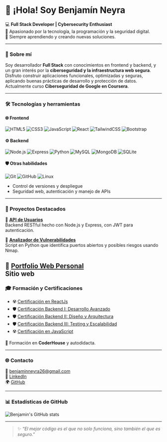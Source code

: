 # 👋 ¡Hola! Soy Benjamín Neyra

💻 **Full Stack Developer | Cybersecurity Enthusiast**  
🧠 Apasionado por la tecnología, la programación y la seguridad digital.  
🚀 Siempre aprendiendo y creando nuevas soluciones.

---

### 🧭 Sobre mí
Soy desarrollador **Full Stack** con conocimientos en frontend y backend, y un gran interés por la **ciberseguridad y la infraestructura web segura**.  
Disfruto construir aplicaciones funcionales, optimizadas y seguras, aplicando buenas prácticas de desarrollo y protección de datos.  
Actualmente curso **Ciberseguridad de Google en Coursera**.

---

### 🛠️ Tecnologías y herramientas

#### 🌐 Frontend
![HTML5](https://img.shields.io/badge/HTML5-E34F26?style=flat&logo=html5&logoColor=white)
![CSS3](https://img.shields.io/badge/CSS3-1572B6?style=flat&logo=css3&logoColor=white)
![JavaScript](https://img.shields.io/badge/JavaScript-F7DF1E?style=flat&logo=javascript&logoColor=black)
![React](https://img.shields.io/badge/React-61DAFB?style=flat&logo=react&logoColor=black)
![TailwindCSS](https://img.shields.io/badge/TailwindCSS-06B6D4?style=flat&logo=tailwind-css&logoColor=white)
![Bootstrap](https://img.shields.io/badge/Bootstrap-7952B3?style=flat&logo=bootstrap&logoColor=white)

#### ⚙️ Backend
![Node.js](https://img.shields.io/badge/Node.js-339933?style=flat&logo=node.js&logoColor=white)
![Express](https://img.shields.io/badge/Express-000000?style=flat&logo=express&logoColor=white)
![Python](https://img.shields.io/badge/Python-3776AB?style=flat&logo=python&logoColor=white)
![MySQL](https://img.shields.io/badge/MySQL-4479A1?style=flat&logo=mysql&logoColor=white)
![MongoDB](https://img.shields.io/badge/MongoDB-47A248?style=flat&logo=mongodb&logoColor=white)
![SQLite](https://img.shields.io/badge/SQLite-003B57?style=flat&logo=sqlite&logoColor=white)

#### 🛡️ Otras habilidades
![Git](https://img.shields.io/badge/Git-F05032?style=flat&logo=git&logoColor=white)
![GitHub](https://img.shields.io/badge/GitHub-181717?style=flat&logo=github&logoColor=white)
![Linux](https://img.shields.io/badge/Linux-FCC624?style=flat&logo=linux&logoColor=black)
- Control de versiones y despliegue
- Seguridad web, autenticación y manejo de APIs

---

### 📂 Proyectos Destacados

🔹 **[API de Usuarios](#)**  
Backend RESTful hecho con Node.js y Express, con JWT para autenticación.  

🔹 **[Analizador de Vulnerabilidades](#)**  
Script en Python que identifica puertos abiertos y posibles riesgos usando Nmap.

🔹 **[Portfolio Web Personal](#)**  
Sitio web 
---

### 🎓 Formación y Certificaciones
- ☢️ [Certificación en ReactJs](https://pub.coderhouse.com/legacy-certificates/67c0a85f364c08fc90faa799?lang)  
- 🛡️ [Certificación Backend I: Desarrollo Avanzado](https://pub.coderhouse.com/legacy-certificates/677f3d84e9330b55412d1e8a?lang)  
- 🛡️ [Certificación Backend II: Diseño y Arquitectura](https://pub.coderhouse.com/legacy-certificates/67d8d16b364c08fc90faa979?lang)  
- 🛡️ [Certificación Backend III: Testing y Escalabilidad](https://pub.coderhouse.com/legacy-certificates/6841e299364c08fc90faac58?lang)  
- ☢️ [Certificación en JavaScript](https://www.coderhouse.com/ar/certificados/66faed2dd1c51d20ed89211e?lang)  

📘 Formación en **CoderHouse** y autodidacta.

---

### 🌐 Contacto
📧 [benjaminneyra26@gmail.com](mailto:benjaminneyra26@gmail.com)  
💼 [LinkedIn](https://www.linkedin.com/in/benjamin-neyra-823330208/)  
🌍 [GitHub](https://github.com/bneyra)

---

### 📊 Estadísticas de GitHub
![Benjamin's GitHub stats](https://github-readme-stats.vercel.app/api?username=bneyra&show_icons=true&theme=react)

---

> ✨ *“El mejor código es el que no solo funciona, sino también el que es seguro.”*


